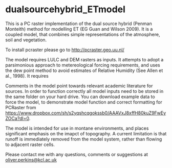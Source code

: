 # dualsourcehybrid_ETmodel
This is a PC raster implementation of the dual source hybrid (Penman Monteith) method for modelling ET (EG Guan and Wilson 2009). It is a coupled model, that combines simple representations of the atmosphere, soil and vegetation. 

To install pcraster please go to http://pcraster.geo.uu.nl/

The model requires LULC and DEM rasters as inputs. It attempts to adopt a parsimonious approach to metereological forcing requirements, and uses the dew point method to avoid estimates of Relative Humidity (See Allen et al., 1998). It requires

Comments in the model point towards relevant academic literature for sources. In order to function correctly all model inputs need to be stored in the same folder on your hard drive. You can download example data to force the model, to demonstrate model function and correct formatting for PCRaster from https://www.dropbox.com/sh/s2yqshcqgokssb0/AAAVxJ8xffH80kuZ9FwEyZOCa?dl=0.

The model is intended for use in montane environments, and places significant emphasis on the imapct of topography. A current limitation is that runoff is immediately removed from the model system, rather than flowing to adjacent raster cells. 

Please contact me with any questions, comments or suggestions at oliver.perkins@kcl.ac.uk




